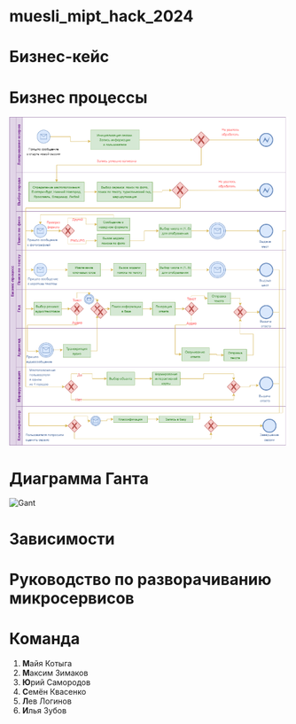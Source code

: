 # muesli_mipt_hack_2024

# Бизнес-кейс

# Бизнес процессы
![BPMN](https://github.com/Kotyga/muesli_mipt_hack_2024/blob/main/src/BPMN.png)

# Диаграмма Ганта
![Gant]()

# Зависимости

# Руководство по разворачиванию микросервисов

# Команда

1. **М**айя Котыга
2. **М**аксим Зимаков
3. **Ю**рий Самородов
4. **С**емён Квасенко
5. **Л**ев Логинов
6. **И**лья Зубов